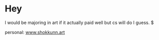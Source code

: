 # Hey

I would be majoring in art if it actually paid well but cs will do I guess. $

personal: www.shokkunn.art


